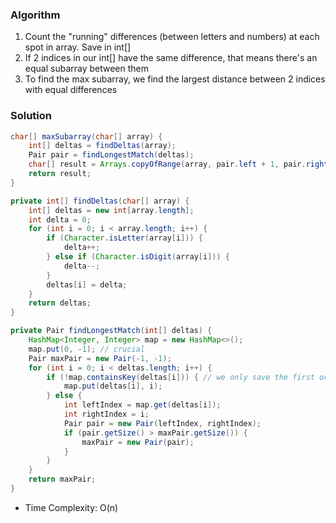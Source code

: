 ### Algorithm

1. Count the "running" differences (between letters and numbers) at each spot in array. Save in int[]
1. If 2 indices in our int[] have the same difference, that means there's an equal subarray between them
1. To find the max subarray, we find the largest distance between 2 indices with equal differences

### Solution

```java
char[] maxSubarray(char[] array) {
    int[] deltas = findDeltas(array);
    Pair pair = findLongestMatch(deltas);
    char[] result = Arrays.copyOfRange(array, pair.left + 1, pair.right + 1);
    return result;
}

private int[] findDeltas(char[] array) {
    int[] deltas = new int[array.length];
    int delta = 0;
    for (int i = 0; i < array.length; i++) {
        if (Character.isLetter(array[i])) {
            delta++;
        } else if (Character.isDigit(array[i])) {
            delta--;
        }
        deltas[i] = delta;
    }
    return deltas;
}

private Pair findLongestMatch(int[] deltas) {
    HashMap<Integer, Integer> map = new HashMap<>();
    map.put(0, -1); // crucial
    Pair maxPair = new Pair(-1, -1);
    for (int i = 0; i < deltas.length; i++) {
        if (!map.containsKey(deltas[i])) { // we only save the first occurrence of each number we see
            map.put(deltas[i], i);
        } else {
            int leftIndex = map.get(deltas[i]);
            int rightIndex = i;
            Pair pair = new Pair(leftIndex, rightIndex);
            if (pair.getSize() > maxPair.getSize()) {
                maxPair = new Pair(pair);
            }
        }
    }
    return maxPair;
}
```

- Time Complexity: O(n)
